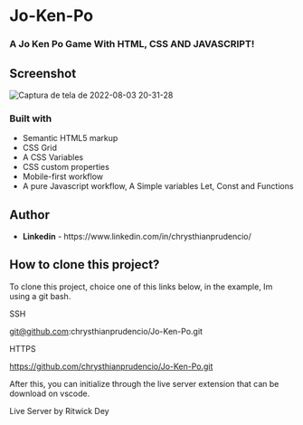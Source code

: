 # Jo-Ken-Po

### A Jo Ken Po Game  With HTML, CSS AND JAVASCRIPT!

## Screenshot

![Captura de tela de 2022-08-03 20-31-28](https://user-images.githubusercontent.com/97757463/182730285-9837fec0-53e0-46db-81a9-cd5db33028b0.png)


### Built with

<ul>
  <li>Semantic HTML5 markup</li>
  <li>CSS Grid</li>
  <li>A CSS Variables</li>
  <Li>CSS custom properties</li>
  <li>Mobile-first workflow</li>
  <li>A pure Javascript workflow, A Simple variables Let, Const and Functions</li>
</ul>

## Author

  <ul>
    <li><strong>Linkedin</strong> - https://www.linkedin.com/in/chrysthianprudencio/ </li>
  </ul>
  
## How to clone this project? 

To clone this project, choice one of this links below, in the example, Im using a git bash.

SSH

git@github.com:chrysthianprudencio/Jo-Ken-Po.git

HTTPS

https://github.com/chrysthianprudencio/Jo-Ken-Po.git

After this, you can initialize through the live server extension that can be download on vscode.

Live Server by Ritwick Dey

